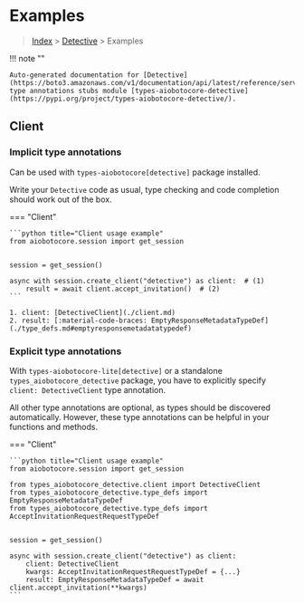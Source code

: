 # Examples

> [Index](../README.md) > [Detective](./README.md) > Examples

!!! note ""

    Auto-generated documentation for [Detective](https://boto3.amazonaws.com/v1/documentation/api/latest/reference/services/detective.html#Detective)
    type annotations stubs module [types-aiobotocore-detective](https://pypi.org/project/types-aiobotocore-detective/).

## Client

### Implicit type annotations

Can be used with `types-aiobotocore[detective]` package installed.

Write your `Detective` code as usual,
type checking and code completion should work out of the box.



=== "Client"

    ```python title="Client usage example"
    from aiobotocore.session import get_session


    session = get_session()

    async with session.create_client("detective") as client:  # (1)
        result = await client.accept_invitation()  # (2)
    ```

    1. client: [DetectiveClient](./client.md)
    2. result: [:material-code-braces: EmptyResponseMetadataTypeDef](./type_defs.md#emptyresponsemetadatatypedef) 






### Explicit type annotations

With `types-aiobotocore-lite[detective]`
or a standalone `types_aiobotocore_detective` package, you have to explicitly specify
`client: DetectiveClient` type annotation.

All other type annotations are optional, as types should be discovered automatically.
However, these type annotations can be helpful in your functions and methods.


=== "Client"

    ```python title="Client usage example"
    from aiobotocore.session import get_session

    from types_aiobotocore_detective.client import DetectiveClient
    from types_aiobotocore_detective.type_defs import EmptyResponseMetadataTypeDef
    from types_aiobotocore_detective.type_defs import AcceptInvitationRequestRequestTypeDef


    session = get_session()

    async with session.create_client("detective") as client:
        client: DetectiveClient
        kwargs: AcceptInvitationRequestRequestTypeDef = {...}
        result: EmptyResponseMetadataTypeDef = await client.accept_invitation(**kwargs)
    ```




